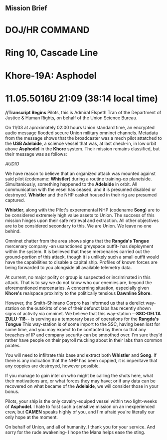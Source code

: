 ## Mission Brief
# DOJ/HR COMMAND
# Ring 10, Cascade Line
# Khore-19A: Asphodel
# 11.05.5016U 21:09 (38:14 local time)


**//Transcript Begins**
Pilots, this is Admiral Elspeth Tran of the Department of Justice & Human Rights, on behalf of the Union Science Bureau. 

On 11/03 at aproximately 02:00 hours Union standard time, an encrypted audio message flooded secure Union military omninet channels.
Metadata from the message shows that the broadcaster was a mech pilot attatched to the **USB Adelaide**, a science vessel that was, at last check-in, in low orbit above **Asphodel** in the **Khore** system. Their mission remains classified, but their message was as follows:

*AUDIO*

We have reason to believe that an organized attack was mounted against said pilot (codename: **Whistler**) during a routine training-op planetside. Simultaniously, something happened to the **Adelaide** in orbit. All communication with the vesel has ceased, and it is presumed disabled or destroyed. **Whistler** and the NHP casket housed in their rig are presumed captured.

**Whistler**, along with the Pilot's experemental NHP (codename **Song**) are to be considered extremely high value assets to Union. The success of this mission hinges upon their safe retrieval and extraction. All other objectives are to be considered secondary to this. We are Union. We leave no one behind.  

Omninet chatter from the area shows signs that the **Rangda's Tongue** mercenary company -an usanctioned greyspace outfit- has deployment within the system.
It is believed that these mercenaries carried out the ground-portion of this attack, though it is unlikely such a small outfit would have the capabilities to disable a capital ship. Profiles of known forces are being forwarded to you alongside all available telemetry data.

At current, no major polity or group is suspected or incriminated in this attack. That is to say we do not know who our enemies are, beyond the aforementioned mercenaries. A concerning situation, especially given **Khore's** realspace proximity to the politically tensious **Dawnline Shore**.

However, the Smith-Shimano Corpro has informed us that a derelict way-station on the outskirts of one of their defunct labs has recently shown signs of activity via omninet. We believe that this way-station --**SSC-DELTA ZULU-118**-- is serving as a temporary base of operations for the **Rangda's Tongue**  This way-station is of some import to the SSC, having been lost for some time, and you may expect to be contacted by them so that any breaches of IP and company security can be smoothed over. I'm sure they'd rather have people on their payroll mucking about in their labs than common pirates.

You will need to infiltrate this base and extract both **Whistler** and **Song**. If there is any indication that the NHP has been coppied, it is imperitave that any coppies are destroyed, however possible. 

If you manage to gain intel on who might be calling the shots here, what their motivations are, or what forces they may have; or if any data can be recovered on what became of the **Adelaide**, we will consider those in your bonus. 

Pilots, your ship is the only cavalry-equiped vessel within two light-weeks of **Asphodel**. I hate to foist such a sensitive mission on an inexperienced crew, but **CAMEN** speaks highly of you, and I'm afraid you're literally our only hope at the moment. 

On behalf of Union, and all of humanity, I thank you for your service. And sorry for the rude awakening- I hope the Mana helps ease the sting.
